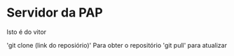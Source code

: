 # Servidor da PAP
Isto é do vitor

'git clone (link do reposiório)' Para obter o repositório
'git pull' para atualizar
